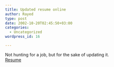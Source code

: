 ```yaml
---
title: Updated resume online
author: Rayed
type: post
date: 2002-10-20T02:45:50+03:00
categories:
  - Uncategorized
wordpress_id: 16

---
```

<div style="clear:both;"></div>
<p>Not hunting for a job, but for the sake of updating it.<br /><a href="http://www.rayed.com/resume/">Resume</a></p>
<div style="clear:both; padding-bottom: 0.25em;"></div>

